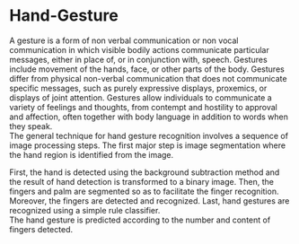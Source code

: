 # Hand-Gesture

A gesture is a form of non verbal communication or non vocal communication in which visible bodily actions communicate particular messages, either in place of, or in conjunction with, speech. Gestures include movement of the hands, face, or other parts of the body. Gestures differ from physical non-verbal communication that does not communicate specific messages, such as purely expressive displays, proxemics, or displays of joint attention. Gestures allow individuals to communicate a variety of feelings and thoughts, from contempt and hostility to approval and affection, often together with body language in addition to words when they speak.
<br>
The general technique for hand gesture recognition involves a sequence of image
processing steps. The first major step is image segmentation where the hand region is identified from the image. <br>

First, the hand is detected using the background subtraction method and the result of hand detection is transformed to a binary image. Then, the fingers and palm are segmented so as to facilitate the finger recognition. Moreover, the fingers are detected and recognized. Last, hand gestures are recognized using a simple rule classifier.
<br>
The hand gesture is predicted according to the number and content of fingers detected.

